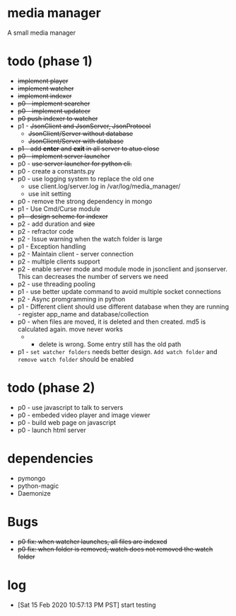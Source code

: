 # media manager
A small media manager 

# todo (phase 1)
* ~~implement player~~
* ~~implement watcher~~
* ~~implement indexer~~
* ~~p0 - implement searcher~~
* ~~p0 - implement updateer~~ 
* ~~p0 push indexer to watcher~~
* p1 - ~~JsonClient and JsonServer, JsonProtocol~~
    * ~~JsonClient/Server without database~~
    * ~~JsonClient/Server with database~~
* ~~p1 - add __enter__ and __exit__ in all server to atuo close~~
* ~~p0 - implement server launcher~~
* p0 - ~~use server launcher for python cli.~~ 
* p0 - create a constants.py
* p0 - use logging system to replace the old one
    * use client.log/server.log in /var/log/media\_manager/
    * use init setting
* p0 - remove the strong dependency in mongo
* p1 - Use Cmd/Curse module
* ~~p1 - design scheme for indexer~~
* p2 - add duration and ~~size~~
* p2 - refractor code
* p2 - Issue warning when the watch folder is large
* p1 - Exception handling
* p2 - Maintain client - server connection
* p2 - multiple clients support
* p2 - enable server mode and module mode in jsonclient and jsonserver. This can decreases the number of servers we need
* p2 - use threading pooling
* p1 - use better update command to avoid multiple socket connections
* p2 - Async promgramming in python
* p1 - Different client should use different database when they are running - register app\_name and database/collection
* p0 - when files are moved, it is deleted and then created. md5 is calculated again. move never works
    * - delete is wrong. Some entry still has the old path
* p1 - `set watcher folders` needs better design. `Add watch folder` and `remove watch folder` should be enabled

# todo (phase 2)
* p0 - use javascript to talk to servers
* p0 - embeded video player and image viewer
* p0 - build web page on javascript 
* p0 - launch html server

# dependencies
* pymongo
* python-magic
* Daemonize

# Bugs
* ~~p0 fix: when watcher launches, all files are indexed~~
* ~~p0 fix: when folder is removed, watch does not removed the watch folder~~

# log
* [Sat 15 Feb 2020 10:57:13 PM PST] start testing
